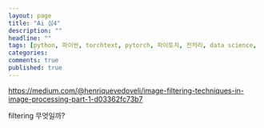 ```yaml
---
layout: page
title: "Ai 심4"
description: ""
headline: ""
tags: [python, 파이썬, torchtext, pytorch, 파이토치, 전처리, data science, 데이터 분석, 딥러닝, 딥러닝 자격증, 머신러닝, 빅데이터]
categories: 
comments: true
published: true
---
```

<https://medium.com/@henriquevedoveli/image-filtering-techniques-in-image-processing-part-1-d03362fc73b7>

filtering 무엇일까?
